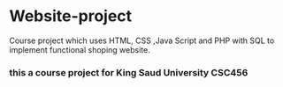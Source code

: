 # Website-project
Course project which uses HTML, CSS ,Java Script and PHP with SQL to implement functional shoping website.
### this a course project for King Saud University CSC456
